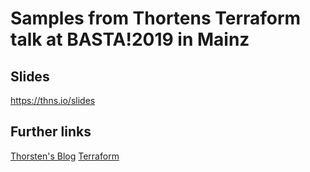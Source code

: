 # Samples from Thortens Terraform talk at BASTA!2019 in Mainz

## Slides

https://thns.io/slides

## Further links

[Thorsten's Blog](https://thorsten-hans.com)
[Terraform](https://terraform.io)
